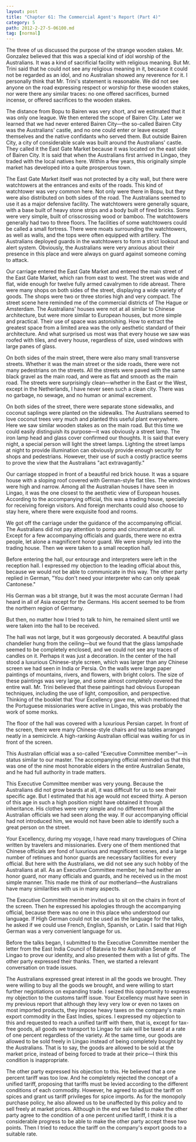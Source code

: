 ```yaml
---
layout: post
title: "Chapter 61: The Commercial Agent's Report (Part 4)"
category: 5
path: 2012-2-27-5-06100.md
tag: [normal]
---
```


The three of us discussed the purpose of the strange wooden stakes. Mr. Gonzalez believed that this was a special kind of idol worship of the Australians. It was a kind of sacrificial facility with religious meaning. But Mr. Trini said that he could not see any religious meaning in it, because it could not be regarded as an idol, and no Australian showed any reverence for it. I personally think that Mr. Trini's statement is reasonable. We did not see anyone on the road expressing respect or worship for these wooden stakes, nor were there any similar traces: no one offered sacrifices, burned incense, or offered sacrifices to the wooden stakes.

The distance from Bopu to Bairen was very short, and we estimated that it was only one league. We then entered the scope of Bairen City. Later we learned that we had never entered Bairen City—the so-called Bairen City was the Australians' castle, and no one could enter or leave except themselves and the native confidants who served them. But outside Bairen City, a city of considerable scale was built around the Australians' castle. They called it the East Gate Market because it was located on the east side of Bairen City. It is said that when the Australians first arrived in Lingao, they traded with the local natives here. Within a few years, this originally simple market has developed into a quite prosperous town.

The East Gate Market itself was not protected by a city wall, but there were watchtowers at the entrances and exits of the roads. This kind of watchtower was very common here. Not only were there in Bopu, but they were also distributed on both sides of the road. The Australians seemed to use it as a major defensive facility. The watchtowers were generally square, with a base built of heavy stone strips and a body built of fired bricks. Some were very simple, built of crisscrossing wood or bamboo. The watchtowers generally had two to three floors. The facilities of some watchtowers could be called a small fortress. There were moats surrounding the watchtowers, as well as walls, and the tops were often equipped with artillery. The Australians deployed guards in the watchtowers to form a strict lookout and alert system. Obviously, the Australians were very anxious about their presence in this place and were always on guard against someone coming to attack.

Our carriage entered the East Gate Market and entered the main street of the East Gate Market, which ran from east to west. The street was wide and flat, wide enough for twelve fully armed cavalrymen to ride abreast. There were many shops on both sides of the street, displaying a wide variety of goods. The shops were two or three stories high and very compact. The street scene here reminded me of the commercial districts of The Hague or Amsterdam. The Australians' houses were not at all similar to Chinese architecture, but were more similar to European houses, but more simple and practical. Their use of space was astonishing. How to extract the greatest space from a limited area was the only aesthetic standard of their architecture. And what surprised us most was that every house we saw was roofed with tiles, and every house, regardless of size, used windows with large panes of glass.

On both sides of the main street, there were also many small transverse streets. Whether it was the main street or the side roads, there were not many pedestrians on the streets. All the streets were paved with the same black gravel as the main road, and were as flat and smooth as the main road. The streets were surprisingly clean—whether in the East or the West, except in the Netherlands, I have never seen such a clean city. There was no garbage, no sewage, and no human or animal excrement.

On both sides of the street, there were separate stone sidewalks, and coconut saplings were planted on the sidewalks. The Australians seemed to love coconut trees very much and planted this useful plant everywhere. Here we saw similar wooden stakes as on the main road. But this time we could easily distinguish its purpose—it was obviously a street lamp. The iron lamp head and glass cover confirmed our thoughts. It is said that every night, a special person will light the street lamps. Lighting the street lamps at night to provide illumination can obviously provide enough security for shops and pedestrians. However, their use of such a costly practice seems to prove the view that the Australians "act extravagantly."

Our carriage stopped in front of a beautiful red brick house. It was a square house with a sloping roof covered with German-style flat tiles. The windows were high and narrow. Among all the Australian houses I have seen in Lingao, it was the one closest to the aesthetic view of European houses. According to the accompanying official, this was a trading house, specially for receiving foreign visitors. And foreign merchants could also choose to stay here, where there were exquisite food and rooms.

We got off the carriage under the guidance of the accompanying official. The Australians did not pay attention to pomp and circumstance at all. Except for a few accompanying officials and guards, there were no extra people, let alone a magnificent honor guard. We were simply led into the trading house. Then we were taken to a small reception hall.

Before entering the hall, our entourage and interpreters were left in the reception hall. I expressed my objection to the leading official about this, because we would not be able to communicate in this way. The other party replied in German, "You don't need your interpreter who can only speak Cantonese."

His German was a bit strange, but it was the most accurate German I had heard in all of Asia except for the Germans. His accent seemed to be from the northern region of Germany.

But then, no matter how I tried to talk to him, he remained silent until we were taken into the hall to be received.

The hall was not large, but it was gorgeously decorated. A beautiful glass chandelier hung from the ceiling—but we found that the glass lampshade seemed to be completely enclosed, and we could not see any traces of candles on it. Perhaps it was just a decoration. In the center of the hall stood a luxurious Chinese-style screen, which was larger than any Chinese screen we had seen in India or Persia. On the walls were large paper paintings of mountains, rivers, and flowers, with bright colors. The size of these paintings was very large, and some almost completely covered the entire wall. Mr. Trini believed that these paintings had obvious European techniques, including the use of light, composition, and perspective. Thinking of the booklet that Your Excellency gave me, which mentioned that the Portuguese missionaries were active in Lingao, this was probably the work of some monks.

The floor of the hall was covered with a luxurious Persian carpet. In front of the screen, there were many Chinese-style chairs and tea tables arranged neatly in a semicircle. A high-ranking Australian official was waiting for us in front of the screen.

This Australian official was a so-called "Executive Committee member"—in status similar to our master. The accompanying official reminded us that this was one of the nine most honorable elders in the entire Australian Senate, and he had full authority in trade matters.

This Executive Committee member was very young. Because the Australians did not grow beards at all, it was difficult for us to see their specific age. But I estimated that his age would not exceed thirty. A person of this age in such a high position might have obtained it through inheritance. His clothes were very simple and no different from all the Australian officials we had seen along the way. If our accompanying official had not introduced him, we would not have been able to identify such a great person on the street.

Your Excellency, during my voyage, I have read many travelogues of China written by travelers and missionaries. Every one of them mentioned that Chinese officials are fond of luxurious and magnificent scenes, and a large number of retinues and honor guards are necessary facilities for every official. But here with the Australians, we did not see any such hobby of the Australians at all. As an Executive Committee member, he had neither an honor guard, nor many officials and guards, and he received us in the most simple manner. This made me think of our motherland—the Australians have many similarities with us in many aspects.

The Executive Committee member invited us to sit on the chairs in front of the screen. Then he expressed his apologies through the accompanying official, because there was no one in this place who understood our language. If High German could not be used as the language for the talks, he asked if we could use French, English, Spanish, or Latin. I said that High German was a very convenient language for us.

Before the talks began, I submitted to the Executive Committee member the letter from the East India Council of Batavia to the Australian Senate of Lingao to prove our identity, and also presented them with a list of gifts. The other party expressed their thanks. Then, we started a relevant conversation on trade issues.

The Australians expressed great interest in all the goods we brought. They were willing to buy all the goods we brought, and were willing to start further negotiations on expanding trade. I seized this opportunity to express my objection to the customs tariff issue. Your Excellency must have seen in my previous report that although they levy very low or even no taxes on most imported products, they impose heavy taxes on the company's main export commodity in the East Indies, spices. I expressed my objection to this and requested to reach a unified tariff with them, that is, except for tax-free goods, all goods we transport to Lingao for sale will be taxed at a rate of one percent regardless of the variety. At the same time, our goods are allowed to be sold freely in Lingao instead of being completely bought by the Australians. That is to say, the goods are allowed to be sold at the market price, instead of being forced to trade at their price—I think this condition is inappropriate.

The other party expressed his objection to this. He believed that a one percent tariff was too low. And he completely rejected the concept of a unified tariff, proposing that tariffs must be levied according to the different conditions of each commodity. However, he agreed to adjust the tariff on spices and grant us tariff privileges for spice imports. As for the monopoly purchase policy, he also allowed us to be unaffected by this policy and to sell freely at market prices. Although in the end we failed to make the other party agree to the condition of a one percent unified tariff, I think it is a considerable progress to be able to make the other party accept these two points. Then I tried to reduce the tariff on the company's export goods to a suitable rate.